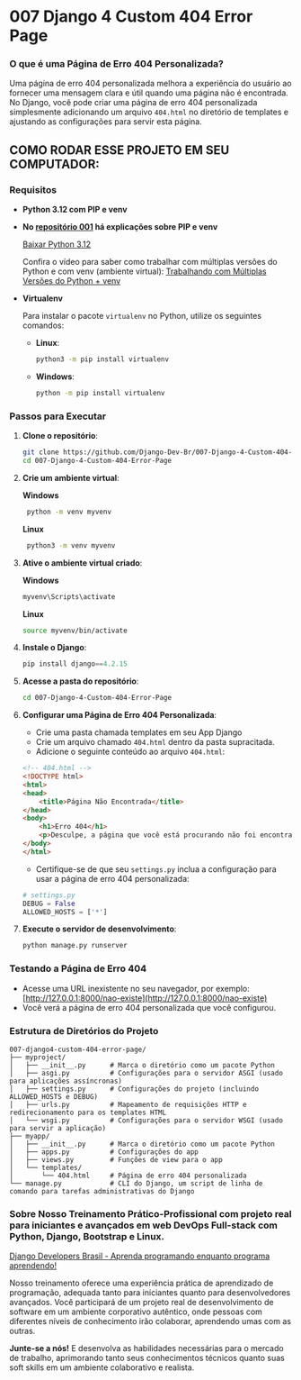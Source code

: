 
# 007 Django 4 Custom 404 Error Page

### O que é uma Página de Erro 404 Personalizada?

Uma página de erro 404 personalizada melhora a experiência do usuário ao fornecer uma mensagem clara e útil quando uma página não é encontrada. No Django, você pode criar uma página de erro 404 personalizada simplesmente adicionando um arquivo `404.html` no diretório de templates e ajustando as configurações para servir esta página.

## COMO RODAR ESSE PROJETO EM SEU COMPUTADOR:

### Requisitos

- **Python 3.12 com PIP e venv**

- **No [repositório 001](https://github.com/Django-Dev-Br/001-django4-basic-project) há explicações sobre PIP e venv**
  
  [Baixar Python 3.12](https://www.python.org/downloads/release/python-3122/)

  Confira o vídeo para saber como trabalhar com múltiplas versões do Python e com venv (ambiente virtual): [Trabalhando com Múltiplas Versões do Python + venv](https://youtu.be/eetDeQrv0Rs?si=rAIDmLCgdeh7ouXa)

- **Virtualenv**

  Para instalar o pacote `virtualenv` no Python, utilize os seguintes comandos:

  - **Linux**:
    ```bash
    python3 -m pip install virtualenv
    ```

  - **Windows**:
    ```bash
    python -m pip install virtualenv
    ```

### Passos para Executar

1. **Clone o repositório**:
    ```bash
    git clone https://github.com/Django-Dev-Br/007-Django-4-Custom-404-Error-Page.git
    cd 007-Django-4-Custom-404-Error-Page
    ```

2. **Crie um ambiente virtual**:
   
    **Windows**
    ```bash
     python -m venv myvenv  
    ```
   **Linux**
    ```bash
     python3 -m venv myvenv  
    ```

3. **Ative o ambiente virtual criado**:
   
    **Windows**
    ```bash
    myvenv\Scripts\activate  
    ```

   **Linux**
    ```bash
    source myvenv/bin/activate  
    ```

4. **Instale o Django**:
    ```python
    pip install django==4.2.15
    ```

5. **Acesse a pasta do repositório**:
    ```bash
    cd 007-Django-4-Custom-404-Error-Page
    ```
    
6. **Configurar uma Página de Erro 404 Personalizada**:

    - Crie uma pasta chamada templates em seu App Django
    - Crie um arquivo chamado `404.html` dentro da pasta supracitada.
    - Adicione o seguinte conteúdo ao arquivo `404.html`:

    ```html
    <!-- 404.html -->
    <!DOCTYPE html>
    <html>
    <head>
        <title>Página Não Encontrada</title>
    </head>
    <body>
        <h1>Erro 404</h1>
        <p>Desculpe, a página que você está procurando não foi encontrada.</p>
    </body>
    </html>
    ```

    - Certifique-se de que seu `settings.py` inclua a configuração para usar a página de erro 404 personalizada:

    ```python
    # settings.py
    DEBUG = False
    ALLOWED_HOSTS = ['*']  
    ```

7. **Execute o servidor de desenvolvimento**:
    ```bash
    python manage.py runserver
    ```

### Testando a Página de Erro 404

- Acesse uma URL inexistente no seu navegador, por exemplo: [http://127.0.0.1:8000/nao-existe](http://127.0.0.1:8000/nao-existe)
- Você verá a página de erro 404 personalizada que você configurou.


### Estrutura de Diretórios do Projeto

```
007-django4-custom-404-error-page/
├── myproject/
│   ├── __init__.py      # Marca o diretório como um pacote Python
│   ├── asgi.py          # Configurações para o servidor ASGI (usado para aplicações assíncronas)
│   ├── settings.py      # Configurações do projeto (incluindo ALLOWED_HOSTS e DEBUG)
│   ├── urls.py          # Mapeamento de requisições HTTP e redirecionamento para os templates HTML
│   └── wsgi.py          # Configurações para o servidor WSGI (usado para servir a aplicação)
├── myapp/
│   ├── __init__.py      # Marca o diretório como um pacote Python
│   ├── apps.py          # Configurações do app
│   ├── views.py         # Funções de view para o app
│   └── templates/
│       └── 404.html     # Página de erro 404 personalizada
└── manage.py            # CLI do Django, um script de linha de comando para tarefas administrativas do Django
```

### Sobre Nosso Treinamento Prático-Profissional com projeto real para iniciantes e avançados em web DevOps Full-stack com Python, Django, Bootstrap e Linux.

[Django Developers Brasil - Aprenda programando enquanto programa aprendendo!](https://django.dev.br/)

Nosso treinamento oferece uma experiência prática de aprendizado de programação, adequada tanto para iniciantes quanto para desenvolvedores avançados. Você participará de um projeto real de desenvolvimento de software em um ambiente corporativo autêntico, onde pessoas com diferentes níveis de conhecimento irão colaborar, aprendendo umas com as outras.

**Junte-se a nós!** E desenvolva as habilidades necessárias para o mercado de trabalho, aprimorando tanto seus conhecimentos técnicos quanto suas soft skills em um ambiente colaborativo e realista.
